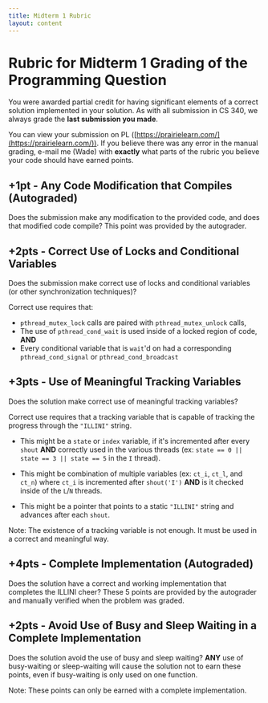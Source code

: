 ```yaml
---
title: Midterm 1 Rubric
layout: content
---
```


# Rubric for Midterm 1 Grading of the Programming Question

You were awarded partial credit for having significant elements of a correct solution implemented in your solution.  As with all submission in CS 340, we always grade the **last submission you made**.

You can view your submission on PL ([https://prairielearn.com/](https://prairielearn.com/)).  If you believe there was any error in the manual grading, e-mail me (Wade) with **exactly** what parts of the rubric you believe your code should have earned points.


## +1pt - Any Code Modification that Compiles (Autograded)

Does the submission make any modification to the provided code, and does that modified code compile?  This point was provided by the autograder.


## +2pts - Correct Use of Locks and Conditional Variables

Does the submission make correct use of locks and conditional variables (or other synchronization techniques)?

Correct use requires that:

- `pthread_mutex_lock` calls are paired with `pthread_mutex_unlock` calls,
- The use of `pthread_cond_wait` is used inside of a locked region of code, **AND**
- Every conditional variable that is `wait`'d on had a corresponding `pthread_cond_signal` or `pthread_cond_broadcast`


## +3pts - Use of Meaningful Tracking Variables

Does the solution make correct use of meaningful tracking variables?

Correct use requires that a tracking variable that is capable of tracking the progress through the `"ILLINI"` string.

- This might be a `state` or `index` variable, if it's incremented after every `shout` **AND** correctly used in the various threads (ex: `state == 0 || state == 3 || state == 5` in the `I` thread).

- This might be combination of multiple variables (ex: `ct_i`, `ct_l`, and `ct_n`) where `ct_i` is incremented after `shout('I')` **AND** is it checked inside of the `L`/`N` threads.

- This might be a pointer that points to a static `"ILLINI"` string and advances after each `shout`.

Note: The existence of a tracking variable is not enough.  It must be used in a correct and meaningful way.


## +4pts - Complete Implementation (Autograded)

Does the solution have a correct and working implementation that completes the ILLINI cheer?  These 5 points are provided by the autograder and manually verified when the problem was graded.


## +2pts - Avoid Use of Busy and Sleep Waiting in a Complete Implementation

Does the solution avoid the use of busy and sleep waiting?  **ANY** use of busy-waiting or sleep-waiting will cause the solution not to earn these points, even if busy-waiting is only used on one function.

Note: These points can only be earned with a complete implementation.



